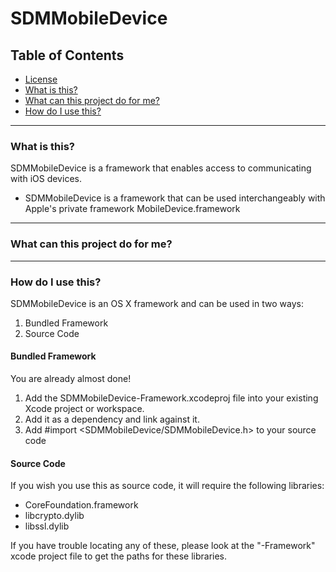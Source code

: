 SDMMobileDevice
===============

## Table of Contents
* [License](./LICENSE)
* [What is this?]()
* [What can this project do for me?]()
* [How do I use this?]()

***

### What is this?
SDMMobileDevice is a framework that enables access to communicating with iOS devices. 

* SDMMobileDevice is a framework that can be used interchangeably with Apple's private framework MobileDevice.framework

***

### What can this project do for me?


***

### How do I use this?
SDMMobileDevice is an OS X framework and can be used in two ways:

1. Bundled Framework
2. Source Code

#### Bundled Framework
You are already almost done!

1. Add the SDMMobileDevice-Framework.xcodeproj file into your existing Xcode project or workspace. 
2. Add it as a dependency and link against it.
3. Add #import <SDMMobileDevice/SDMMobileDevice.h> to your source code

#### Source Code
If you wish you use this as source code, it will require the following libraries:

* CoreFoundation.framework
* libcrypto.dylib
* libssl.dylib

If you have trouble locating any of these, please look at the "-Framework" xcode project file to get the paths for these libraries.